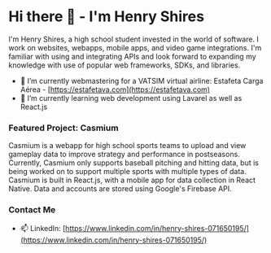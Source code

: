 # Hi there 👋 - I'm Henry Shires

I'm Henry Shires, a high school student invested in the world of software. I work on websites, webapps, mobile apps, and video game integrations. I'm familiar with using and integrating APIs and look forward to expanding my knowledge with use of popular web frameworks, SDKs, and libraries.

- 🔭 I’m currently webmastering for a VATSIM virtual airline: Estafeta Carga Aérea - [https://estafetava.com](https://estafetava.com)
- 🌱 I’m currently learning web development using Lavarel as well as React.js

### Featured Project: Casmium

Casmium is a webapp for high school sports teams to upload and view gameplay data to improve strategy and performance in postseasons. Currently, Casmium only supports baseball pitching and hitting data, but is being worked on to support multiple sports with multiple types of data. Casmium is built in React.js, with a mobile app for data collection in React Native. Data and accounts are stored using Google's Firebase API.

### Contact Me
- 📫 LinkedIn: [https://www.linkedin.com/in/henry-shires-071650195/](https://www.linkedin.com/in/henry-shires-071650195/)
